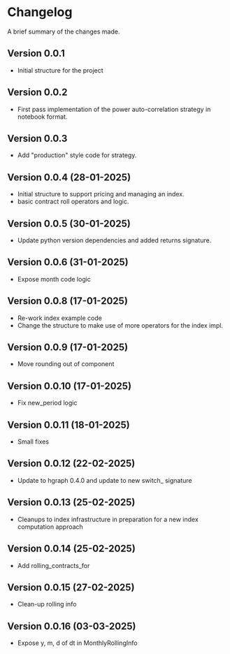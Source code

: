 Changelog
=========

A brief summary of the changes made.

Version 0.0.1
-------------

* Initial structure for the project

Version 0.0.2
-------------

* First pass implementation of the power auto-correlation strategy in notebook format.

Version 0.0.3
-------------

* Add "production" style code for strategy.

Version 0.0.4 (28-01-2025)
--------------------------

* Initial structure to support pricing and managing an index.
* basic contract roll operators and logic.

Version 0.0.5 (30-01-2025)
--------------------------

* Update python version dependencies and added returns signature.


Version 0.0.6 (31-01-2025)
--------------------------

* Expose month code logic

Version 0.0.8 (17-01-2025)
--------------------------

* Re-work index example code
* Change the structure to make use of more operators for the index impl.

Version 0.0.9 (17-01-2025)
--------------------------

* Move rounding out of component

Version 0.0.10 (17-01-2025)
---------------------------

* Fix new_period logic

Version 0.0.11 (18-01-2025)
---------------------------

* Small fixes

Version 0.0.12 (22-02-2025)
---------------------------

* Update to hgraph 0.4.0 and update to new switch_ signature

Version 0.0.13 (25-02-2025)
---------------------------

* Cleanups to index infrastructure in preparation for a new index computation approach

Version 0.0.14 (25-02-2025)
---------------------------

* Add rolling_contracts_for

Version 0.0.15 (27-02-2025)
---------------------------

* Clean-up rolling info


Version 0.0.16 (03-03-2025)
---------------------------

* Expose y, m, d of dt in MonthlyRollingInfo
